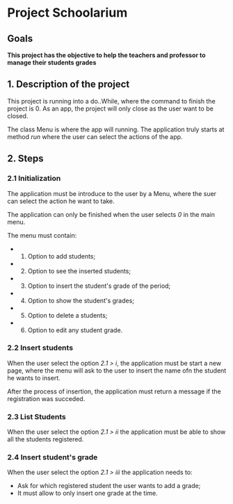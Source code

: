 # Project Schoolarium
## Goals
**This project has the objective to help the teachers and professor to manage their students grades**

## 1. Description of the project

This project is running into a do..While, where the command to finish the project is 0. As an app, the project will only close as the user want to be closed.

The class Menu is where the app will running. The application truly starts at method *run* where the user can select the actions of the app.

## 2. Steps
### 2.1 Initialization

The application must be introduce to the user by a Menu, where the suer can select the action he want to take.

The application can only be finished when the user selects *0* in the main menu.

The menu must contain:
- 1. Option to add students;
- 2. Option to see the inserted students;
- 3. Option to insert the student's grade of the period;
- 4. Option to show the student's grades;
- 5. Option to delete a students;
- 6. Option to edit any student grade.

### 2.2 Insert students

When the user select the option *2.1 > i*, the application must be start a new page, where the menu will ask to the user to insert the name ofn the student he wants to insert.

After the process of insertion, the application must return a message if the registration was succeded.

### 2.3 List Students

When the user select the option *2.1 > ii* the application must be able to show all the students registered.

### 2.4 Insert student's grade

When the user select the option *2.1 > iii* the application needs to:
- Ask for which registered student the user wants to add a grade;
- It must allow to only insert one grade at the time.

